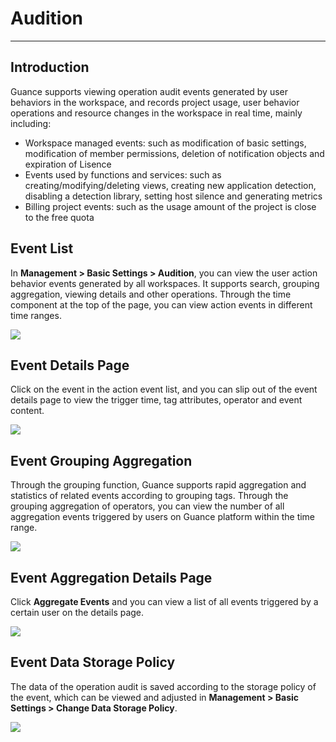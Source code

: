 # Audition
---


## Introduction

Guance supports viewing operation audit events generated by user behaviors in the workspace, and records project usage, user behavior operations and resource changes in the workspace in real time, mainly including:

- Workspace managed events: such as modification of basic settings, modification of member permissions, deletion of notification objects and expiration of Lisence
- Events used by functions and services: such as creating/modifying/deleting views, creating new application detection, disabling a detection library, setting host silence and generating metrics
- Billing project events: such as the usage amount of the project is close to the free quota


## Event List

In **Management > Basic Settings > Audition**, you can view the user action behavior events generated by all workspaces. It supports search, grouping aggregation, viewing details and other operations. Through the time component at the top of the page, you can view action events in different time ranges.

![](img/12_audit_01.png)


## Event Details Page

Click on the event in the action event list, and you can slip out of the event details page to view the trigger time, tag attributes, operator and event content.

![](img/12_audit_02.png)


## Event Grouping Aggregation

Through the grouping function, Guance supports rapid aggregation and statistics of related events according to grouping tags. Through the grouping aggregation of operators, you can view the number of all aggregation events triggered by users on Guance platform within the time range.

![](img/12_audit_03.png)


## Event Aggregation Details Page

Click **Aggregate Events** and you can view a list of all events triggered by a certain user on the details page.

![](img/12_audit_04.png)

## Event Data Storage Policy

The data of the operation audit is saved according to the storage policy of the event, which can be viewed and adjusted in **Management > Basic Settings > Change Data Storage Policy**.

![](img/2.audit_1.png)



